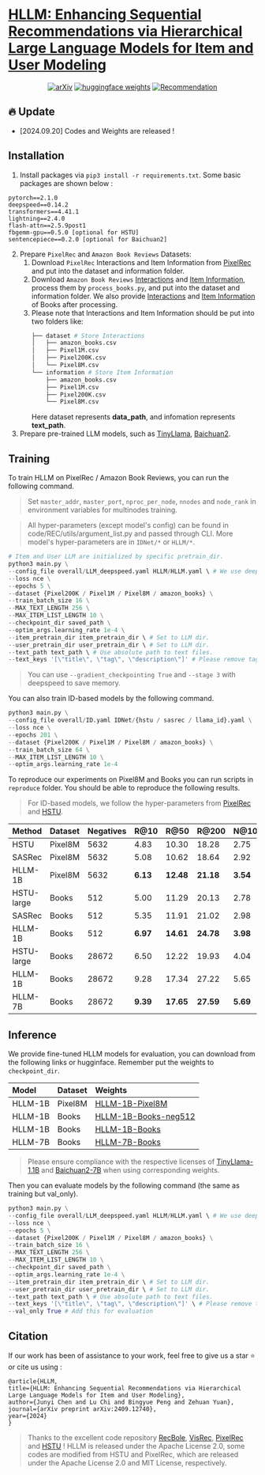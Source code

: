 # [HLLM: Enhancing Sequential Recommendations via Hierarchical Large Language Models for Item and User Modeling](https://arxiv.org/abs/2409.12740)

<div align="center">

[![arXiv](https://img.shields.io/badge/arXiv%20paper-2409.12740-da282a.svg)](https://arxiv.org/abs/2409.12740)
[![huggingface weights](https://img.shields.io/badge/%F0%9F%A4%97%20Weights-ByteDance/HLLM-yellow)](https://huggingface.co/ByteDance/HLLM)
[![Recommendation](https://img.shields.io/badge/Task-Recommendation-blue)]()

</div>

## 🔥 Update
- [2024.09.20] Codes and Weights are released !


## Installation

1. Install packages via `pip3 install -r requirements.txt`. 
Some basic packages are shown below :
```
pytorch==2.1.0
deepspeed==0.14.2
transformers==4.41.1
lightning==2.4.0
flash-attn==2.5.9post1
fbgemm-gpu==0.5.0 [optional for HSTU]
sentencepiece==0.2.0 [optional for Baichuan2]
```
2. Prepare `PixelRec` and `Amazon Book Reviews` Datasets:
    1. Download `PixelRec` Interactions and Item Information from [PixelRec](https://github.com/westlake-repl/PixelRec) and put into the dataset and information folder.
    2. Download `Amazon Book Reviews` [Interactions](http://snap.stanford.edu/data/amazon/productGraph/categoryFiles/ratings_Books.csv) and [Item Information](http://snap.stanford.edu/data/amazon/productGraph/categoryFiles/meta_Books.json.gz), process them by `process_books.py`, and put into the dataset and information folder. We also provide [Interactions](https://huggingface.co/ByteDance/HLLM/resolve/main/Interactions/amazon_books.csv) and [Item Information](https://huggingface.co/ByteDance/HLLM/resolve/main/Interactions/amazon_books.csv) of Books after processing.
    3. Please note that Interactions and Item Information should be put into two folders like:
        ```bash
        ├── dataset # Store Interactions
        │   ├── amazon_books.csv
        │   ├── Pixel1M.csv
        │   ├── Pixel200K.csv
        │   └── Pixel8M.csv
        └── information # Store Item Information
            ├── amazon_books.csv
            ├── Pixel1M.csv
            ├── Pixel200K.csv
            └── Pixel8M.csv
        ``` 
        Here dataset represents **data_path**, and infomation represents **text_path**.
3. Prepare pre-trained LLM models, such as [TinyLlama](https://github.com/jzhang38/TinyLlama), [Baichuan2](https://huggingface.co/baichuan-inc/Baichuan2-7B-Base).

## Training
To train HLLM on PixelRec / Amazon Book Reviews, you can run the following command.

> Set `master_addr`, `master_port`, `nproc_per_node`, `nnodes` and `node_rank` in environment variables for multinodes training.

> All hyper-parameters (except model's config) can be found in code/REC/utils/argument_list.py and passed through CLI. More model's hyper-parameters are in `IDNet/*` or `HLLM/*`. 

```python
# Item and User LLM are initialized by specific pretrain_dir.
python3 main.py \
--config_file overall/LLM_deepspeed.yaml HLLM/HLLM.yaml \ # We use deepspeed for training by default.
--loss nce \
--epochs 5 \
--dataset {Pixel200K / Pixel1M / Pixel8M / amazon_books} \
--train_batch_size 16 \
--MAX_TEXT_LENGTH 256 \
--MAX_ITEM_LIST_LENGTH 10 \
--checkpoint_dir saved_path \
--optim_args.learning_rate 1e-4 \
--item_pretrain_dir item_pretrain_dir \ # Set to LLM dir.
--user_pretrain_dir user_pretrain_dir \ # Set to LLM dir.
--text_path text_path \ # Use absolute path to text files.
--text_keys '[\"title\", \"tag\", \"description\"]' # Please remove tag in books dataset.
```
> You can use `--gradient_checkpointing True` and `--stage 3` with deepspeed to save memory.

You can also train ID-based models by the following command.
```python
python3 main.py \
--config_file overall/ID.yaml IDNet/{hstu / sasrec / llama_id}.yaml \
--loss nce \
--epochs 201 \
--dataset {Pixel200K / Pixel1M / Pixel8M / amazon_books} \
--train_batch_size 64 \
--MAX_ITEM_LIST_LENGTH 10 \
--optim_args.learning_rate 1e-4
```


To reproduce our experiments on Pixel8M and Books you can run scripts in `reproduce` folder. You should be able to reproduce the following results.
> For ID-based models, we follow the hyper-parameters from [PixelRec](https://github.com/westlake-repl/PixelRec) and [HSTU](https://github.com/facebookresearch/generative-recommenders/tree/main).

| Method        | Dataset | Negatives | R@10       | R@50      | R@200     | N@10      | N@50      | N@200     |
| ------------- | ------- |---------- | ---------- | --------- |---------- | --------- | --------- | --------- |
| HSTU          | Pixel8M | 5632      | 4.83       | 10.30     | 18.28     | 2.75      | 3.94      | 5.13      |
| SASRec        | Pixel8M | 5632      | 5.08       | 10.62     | 18.64     | 2.92      | 4.12      | 5.32      |
| HLLM-1B       | Pixel8M | 5632      | **6.13**   | **12.48** | **21.18** | **3.54**  | **4.92**  | **6.22**  |
| HSTU-large    | Books   | 512       | 5.00       | 11.29     | 20.13     | 2.78      | 4.14      | 5.47      |
| SASRec        | Books   | 512       | 5.35       | 11.91     | 21.02     | 2.98      | 4.40      | 5.76      |
| HLLM-1B       | Books   | 512       | **6.97**   | **14.61** | **24.78** | **3.98**  | **5.64**  | **7.16**  |
| HSTU-large    | Books   | 28672     | 6.50       | 12.22     | 19.93     | 4.04      | 5.28      | 6.44      |
| HLLM-1B       | Books   | 28672     | 9.28       | 17.34     | 27.22     | 5.65      | 7.41      | 8.89      |
| HLLM-7B       | Books   | 28672     | **9.39**   | **17.65** | **27.59** | **5.69**  | **7.50**  | **8.99**  |

## Inference
We provide fine-tuned HLLM models for evaluation, you can download from the following links or hugginface. Remember put the weights to `checkpoint_dir`.

| Model | Dataset | Weights |
|:---|:---|:---|
|HLLM-1B | Pixel8M | [HLLM-1B-Pixel8M](https://huggingface.co/ByteDance/HLLM/resolve/main/1B_Pixel8M/pytorch_model.bin)
|HLLM-1B | Books | [HLLM-1B-Books-neg512](https://huggingface.co/ByteDance/HLLM/resolve/main/1B_books_neg512/pytorch_model.bin)
|HLLM-1B | Books | [HLLM-1B-Books](https://huggingface.co/ByteDance/HLLM/resolve/main/1B_books/pytorch_model.bin)
|HLLM-7B | Books | [HLLM-7B-Books](https://huggingface.co/ByteDance/HLLM/resolve/main/7B_books/pytorch_model.bin)

> Please ensure compliance with the respective licenses of [TinyLlama-1.1B](https://huggingface.co/datasets/choosealicense/licenses/blob/main/markdown/apache-2.0.md) and [Baichuan2-7B](https://huggingface.co/baichuan-inc/Baichuan2-7B-Base/blob/main/Community%20License%20for%20Baichuan%202%20Model.pdf) when using corresponding weights.

Then you can evaluate models by the following command (the same as training but val_only).
```python
python3 main.py \
--config_file overall/LLM_deepspeed.yaml HLLM/HLLM.yaml \ # We use deepspeed for training by default.
--loss nce \
--epochs 5 \
--dataset {Pixel200K / Pixel1M / Pixel8M / amazon_books} \
--train_batch_size 16 \
--MAX_TEXT_LENGTH 256 \
--MAX_ITEM_LIST_LENGTH 10 \
--checkpoint_dir saved_path \
--optim_args.learning_rate 1e-4 \
--item_pretrain_dir item_pretrain_dir \ # Set to LLM dir.
--user_pretrain_dir user_pretrain_dir \ # Set to LLM dir.
--text_path text_path \ # Use absolute path to text files.
--text_keys '[\"title\", \"tag\", \"description\"]' \ # Please remove tag in books dataset.
--val_only True # Add this for evaluation
```



## Citation

If our work has been of assistance to your work, feel free to give us a star ⭐ or cite us using :  

```
@article{HLLM,
title={HLLM: Enhancing Sequential Recommendations via Hierarchical Large Language Models for Item and User Modeling},
author={Junyi Chen and Lu Chi and Bingyue Peng and Zehuan Yuan},
journal={arXiv preprint arXiv:2409.12740},
year={2024}
}
```

> Thanks to the excellent code repository [RecBole](https://github.com/RUCAIBox/RecBole), [VisRec](https://github.com/ialab-puc/VisualRecSys-Tutorial-IUI2021), [PixelRec](https://github.com/westlake-repl/PixelRec) and [HSTU](https://github.com/facebookresearch/generative-recommenders/tree/main) ! 
> HLLM is released under the Apache License 2.0, some codes are modified from HSTU and PixelRec, which are released under the Apache License 2.0 and MIT License, respectively.